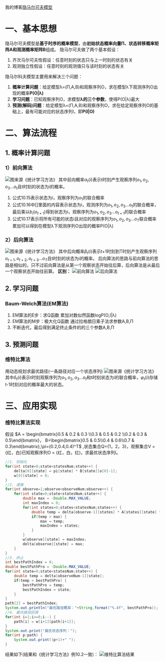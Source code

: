我的博客[隐马尔可夫模型]( https://blog.csdn.net/weixin_45828785/article/details/102874826 )
#  一、基本思想
隐马尔可夫模型是**基于时序的概率模型**，由**初始状态概率向量Π、状态转移概率矩阵A和观测概率矩阵B**组成。
隐马尔可夫做了两个基本假设：
1. 齐次马尔可夫性假设：任意时刻的状态只与上一时刻的状态有关
2. 观测独立性假设：任意时刻的观测值只与该时刻的状态有关

隐马尔科夫模型主要用来解决三个问题：
1. **概率计算问题**：给定模型λ=(Π,A,B)和观察序列O，求在模型λ下观测序列O出现的概率**P(O|λ)**
2. **学习问题**：已知观察序列O，求模型**λ的三个参数**，使得P(O|λ)最大
3. **预测(解码)问题**：给定模型λ=(Π,A,B)和观察序列O，求在给定观察序列O的基础上，最有可能对应的状态序列I，即**P(I|O)**

# 二、算法流程
## 1. 概率计算问题
### 1）前向算法
![图来源《统计学习方法》](https://imgconvert.csdnimg.cn/aHR0cHM6Ly91cGxvYWQtaW1hZ2VzLmppYW5zaHUuaW8vdXBsb2FkX2ltYWdlcy8xNzI5MDM5OC1lODZmZDBhN2ExODY3MDBkLnBuZw?x-oss-process=image/format,png)
其中前向概率$\alpha_t(i)$表示t时刻产生观察序列$o_1,o_2,o_3...o_t$且t时刻的状态为i的概率。
1. 公式10.15表示状态为i，观察序列为$o_1$的联合概率
2. 公式10.16中[]里面的内容表示状态为i，观测序列为$o_1,o_2,o_3...o_t$的联合概率，最后乘以$b_i(o_{t+1})$得到状态为i，观察序列为$o_1,o_2,o_3...o_{t+1}$的联合概率
3. 公式10.17表示将所有可能的状态i且对应的观察序列为$o_1,o_2,o_3...o_T$联合概率累加可以得到在模型λ下观测序列O出现的概率P(O|λ)

### 2）后向算法
![图来源《统计学习方法》](https://imgconvert.csdnimg.cn/aHR0cHM6Ly91cGxvYWQtaW1hZ2VzLmppYW5zaHUuaW8vdXBsb2FkX2ltYWdlcy8xNzI5MDM5OC01OGZhYmE1Y2Q0MWIwYWQ0LnBuZw?x-oss-process=image/format,png)
其中后向概率$\beta_t(i)$表示t+1时刻到T时刻产生观察序列$o_{t+1},o_{t+2},o_{t+3}...o_T$且t时刻的状态为i的概率。
后向算法的思路与前向算法的思路是相似的，只不过前向算法是从第一个观察状态开始往后算，后向算法是从最后一个观察状态开始往前算。
**区别：**
![前向算法](https://imgconvert.csdnimg.cn/aHR0cHM6Ly91cGxvYWQtaW1hZ2VzLmppYW5zaHUuaW8vdXBsb2FkX2ltYWdlcy8xNzI5MDM5OC1kNGQyMmQ2ZmYyOTBkMTQ1LnBuZw?x-oss-process=image/format,png)
![后向算法](https://imgconvert.csdnimg.cn/aHR0cHM6Ly91cGxvYWQtaW1hZ2VzLmppYW5zaHUuaW8vdXBsb2FkX2ltYWdlcy8xNzI5MDM5OC1kNmY4NTY4NzU4ZDkwNTExLnBuZw?x-oss-process=image/format,png)

## 2. 学习问题
### Baum-Welch算法(EM算法)
1. EM算法的E步：求Q函数
累加对数似然函数logP(O,I|λ)
2. EM算法的M步：极大化Q函数
通过拉格朗日乘子法求参数A,B,Π
3. 不断迭代，最后得到满足终止条件的的三个参数A,B,Π

## 3. 预测问题
### 维特比算法
用动态规划求最优路径(一条路径对应一个状态序列)
![图来源《统计学习方法》](https://imgconvert.csdnimg.cn/aHR0cHM6Ly91cGxvYWQtaW1hZ2VzLmppYW5zaHUuaW8vdXBsb2FkX2ltYWdlcy8xNzI5MDM5OC1iMzhjMzEzNzY1MmIyN2ZlLnBuZw?x-oss-process=image/format,png)
其中$\delta_t(i)$表示t时刻观察序列为$o_1,o_2,o_3...o_t$和t时刻状态为i的联合概率，$\varphi _t(i)$存储t-1时刻对应的概率最大的状态。
# 三、应用实现
### 维特比算法实现
假设 $A = \begin{bmatrix}0.5 & 0.2 & 0.3 \\0.3 & 0.5 & 0.2 \\0.2 & 0.3 & 0.5\end{bmatrix}， B=\begin{bmatrix}0.5 & 0.5\\0.4 & 0.6\\0.7 & 0.3\end{bmatrix},\pi=(0.2,0.4,0.4)^T$ ,状态集合Q={1，2，3}，观察集合V = {红，白}已知观察序列O = (红，白，红)，求最优状态序列I。
```java
//1. 初始化
for(int state=0;state<statesNum;state++) {
	delta[0][state] = pi[state] * B[state][o[0]-1];
	w[0][state] = 0;
}
//2. 递推
for(int observe=1;observe<observeNum;observe++) {
	for(int state=0;state<statesNum;state++) {
		double max = -Double.MAX_VALUE;
		int maxIndex = 0;
		for(int states=0;states<statesNum;states++) {
			double temp = delta[observe-1][states] * A[states][state] * B[state][o[observe]-1];
			if(temp > max) {
				max = temp;
				maxIndex = states;
			}
		}
		w[observe][state] = maxIndex;
		delta[observe][state] = max;
	}
}
//3. 终止
int bestPathIndex = 0;
double bestPathPro = -Double.MAX_VALUE;
for(int state=0;state<statesNum;state++) {
	double temp = delta[observeNum-1][state];
	if(temp > bestPathPro) {
		bestPathPro = temp;
		bestPathIndex = state;
	}
}
path[2] = bestPathIndex;
System.out.println("最优路径概率："+String.format("%.4f", bestPathPro));
//4. 最优路径回溯
for(int i=1;i>=0;i--) {
	path[i] = w[i+1][path[i+1]];
}
System.out.print("最优状态序列：");
for(int p:path) {
	System.out.print((p+1)+" ");
}
```
结果如下(结果和《统计学习方法》例10.2一致)：
![维特比算法结果](https://imgconvert.csdnimg.cn/aHR0cHM6Ly91cGxvYWQtaW1hZ2VzLmppYW5zaHUuaW8vdXBsb2FkX2ltYWdlcy8xNzI5MDM5OC1iMjEwYzc3ZmFhOWVjMGY5LnBuZw?x-oss-process=image/format,png)

